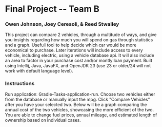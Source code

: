 # Final Project -- Team B
### Owen Johnson, Joey Ceresoli, & Reed Stwalley
This project can compare 2 vehicles, through a multitude of ways, and give you insights regarding how much you will spend on gas through statistics and a graph. Usefull tool to help decide which car would be more economical to purchase.
Later iterations will include access to every vehicle, including electric, using a vehicle database api. It will also include an area to factor in your purchase cost and/or montly loan payment.
Built using Intellij, Java, JavaFX, and OpenJDK 23 (use 23 or older/24 will not work with default language level).
### Instructions
Run application: Gradle-Tasks-application-run.
Choose two vehicles either from the database or manually input the mpg. 
Click "Compare Vehicles" after you have your selected two. 
Below will be a graph comparing the annual cost of the two vehicles, showcasing the more efficient of the two.
You are able to change fuel prices, annual mileage, and estimated length of ownership based on individual cases.
